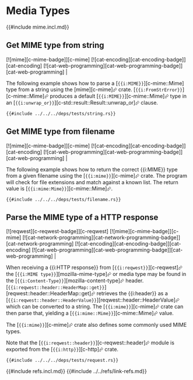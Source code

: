 # Media Types

{{#include mime.incl.md}}

## Get MIME type from string

[![mime][c-mime-badge]][c-mime]  [![cat-encoding][cat-encoding-badge]][cat-encoding]  [![cat-web-programming][cat-web-programming-badge]][cat-web-programming] |

The following example shows how to parse a [`{{i:MIME}}`][c-mime::Mime] type from a string using the [mime][c-mime]⮳ crate. [`{{i:FromStrError}}`][c-mime::Mime]⮳ produces a default [`{{i:MIME}}`][c-mime::Mime]⮳ type in an [`{{i:unwrap_or}}`][c-std::result::Result::unwrap_or]⮳ clause.

```rust,editable
{{#include ../../../deps/tests/string.rs}}
```

## Get MIME type from filename

[![mime][c-mime-badge]][c-mime]  [![cat-encoding][cat-encoding-badge]][cat-encoding]  [![cat-web-programming][cat-web-programming-badge]][cat-web-programming] |

The following example shows how to return the correct {{i:MIME}} type from a given filename using the [`{{i:mime}}`][c-mime]⮳ crate. The program will check for file extensions and match against a known list. The return value is [`{{i:mime:Mime}}`][c-mime::Mime]⮳.

```rust,editable
{{#include ../../../deps/tests/filename.rs}}
```

## Parse the MIME type of a HTTP response

[![reqwest][c-reqwest-badge]][c-reqwest]  [![mime][c-mime-badge]][c-mime]  [![cat-network-programming][cat-network-programming-badge]][cat-network-programming]  [![cat-encoding][cat-encoding-badge]][cat-encoding]  [![cat-web-programming][cat-web-programming-badge]][cat-web-programming] |

When receiving a {{i:HTTP response}} from [`{{i:reqwest}}`][c-reqwest]⮳ the [`{{i:MIME type}}`][mozilla-mime-type]⮳ or media type may be found in the [`{{i:Content-Type}}`][mozilla-content-type]⮳ header. [`{{i:reqwest::header::HeaderMap::get}}`][reqwest::header::HeaderMap::get]⮳ retrieves the {{i:header}} as a [`{{i:reqwest::header::HeaderValue}}`][reqwest::header::HeaderValue]⮳ which can be converted to a string. The [`{{i:mime}}`][c-mime]⮳ crate can then parse that, yielding a [`{{i:mime::Mime}}`][c-mime::Mime]⮳ value.

The [`{{i:mime}}`][c-mime]⮳ crate also defines some commonly used MIME types.

Note that the [`{{i:reqwest::header}}`][c-reqwest::header]⮳ module is exported from the [`{{i:http}}`][c-http]⮳ crate.

```rust,editable,no_run
{{#include ../../../deps/tests/request.rs}}
```

{{#include refs.incl.md}}
{{#include ../../refs/link-refs.md}}
